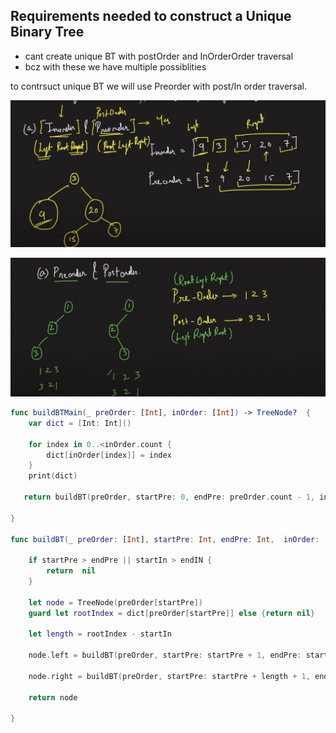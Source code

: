 ## Requirements needed to construct a Unique Binary Tree


- cant create unique BT with postOrder and InOrderOrder traversal
- bcz with these we have multiple possiblities

to contrsuct unique BT we will use Preorder with post/In order traversal.

![Alt text](../images/in-preOrder.png)

![Alt text](../images/NtPossible.png.png)





```swift
func buildBTMain(_ preOrder: [Int], inOrder: [Int]) -> TreeNode?  {
    var dict = [Int: Int]()
    
    for index in 0..<inOrder.count {
        dict[inOrder[index]] = index
    }
    print(dict)
    
   return buildBT(preOrder, startPre: 0, endPre: preOrder.count - 1, inOrder: inOrder, startIn: 0, endIN: inOrder.count - 1, dict: dict)    
    
}

func buildBT(_ preOrder: [Int], startPre: Int, endPre: Int,  inOrder: [Int], startIn: Int, endIN: Int, dict: [Int: Int]) -> TreeNode? {
    
    if startPre > endPre || startIn > endIN {
        return  nil
    }
        
    let node = TreeNode(preOrder[startPre])
    guard let rootIndex = dict[preOrder[startPre]] else {return nil} 
    
    let length = rootIndex - startIn
    
    node.left = buildBT(preOrder, startPre: startPre + 1, endPre: startPre + length, inOrder: inOrder, startIn: startIn, endIN: rootIndex - 1, dict: dict)
    
    node.right = buildBT(preOrder, startPre: startPre + length + 1, endPre: endPre, inOrder: inOrder, startIn: rootIndex + 1, endIN: endIN, dict: dict)
    
    return node

}


```
